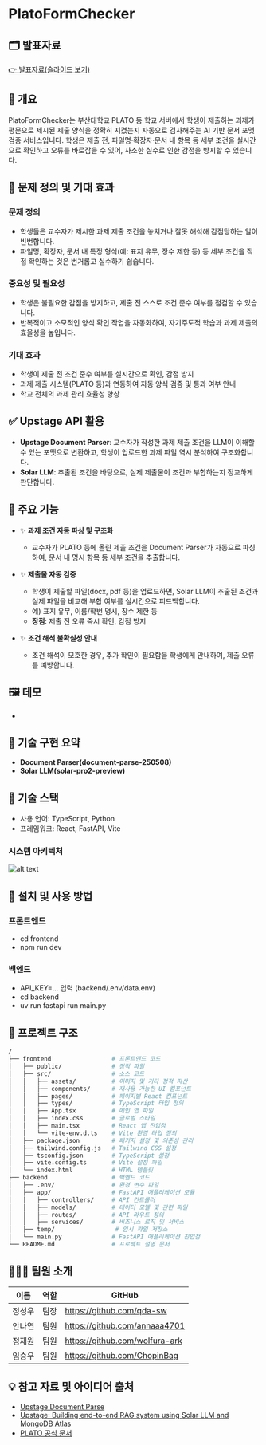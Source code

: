 # PlatoFormChecker
## 🗂️ 발표자료
[👉 발표자료(슬라이드 보기)](https://www.canva.com/design/DAGoctCK6vY/mVjrt25BcsVvaDrliRBNbQ/view?utm_content=DAGoctCK6vY&utm_campaign=designshare&utm_medium=link2&utm_source=uniquelinks&utlId=h99d67cfbba)

## 📌 개요
PlatoFormChecker는 부산대학교 PLATO 등 학교 서버에서 학생이 제출하는 과제가 평문으로 제시된 제출 양식을 정확히 지켰는지 자동으로 검사해주는 AI 기반 문서 포맷 검증 서비스입니다. 학생은 제출 전, 파일명·확장자·문서 내 항목 등 세부 조건을 실시간으로 확인하고 오류를 바로잡을 수 있어, 사소한 실수로 인한 감점을 방지할 수 있습니다.

## 🎯 문제 정의 및 기대 효과

### 문제 정의
- 학생들은 교수자가 제시한 과제 제출 조건을 놓치거나 잘못 해석해 감점당하는 일이 빈번합니다.
- 파일명, 확장자, 문서 내 특정 형식(예: 표지 유무, 장수 제한 등) 등 세부 조건을 직접 확인하는 것은 번거롭고 실수하기 쉽습니다.

### 중요성 및 필요성
- 학생은 불필요한 감점을 방지하고, 제출 전 스스로 조건 준수 여부를 점검할 수 있습니다.
- 반복적이고 소모적인 양식 확인 작업을 자동화하여, 자기주도적 학습과 과제 제출의 효율성을 높입니다.

### 기대 효과
- 학생이 제출 전 조건 준수 여부를 실시간으로 확인, 감점 방지
- 과제 제출 시스템(PLATO 등)과 연동하여 자동 양식 검증 및 통과 여부 안내
- 학교 전체의 과제 관리 효율성 향상

## ✅ Upstage API 활용

- **Upstage Document Parser**: 교수자가 작성한 과제 제출 조건을 LLM이 이해할 수 있는 포맷으로 변환하고, 학생이 업로드한 과제 파일 역시 분석하여 구조화합니다.
- **Solar LLM**: 추출된 조건을 바탕으로, 실제 제출물이 조건과 부합하는지 정교하게 판단합니다.

## 🚀 주요 기능

- ✨ **과제 조건 자동 파싱 및 구조화**
  - 교수자가 PLATO 등에 올린 제출 조건을 Document Parser가 자동으로 파싱하여, 문서 내 명시 항목 등 세부 조건을 추출합니다.

- ✨ **제출물 자동 검증**
  - 학생이 제출할 파일(docx, pdf 등)을 업로드하면, Solar LLM이 추출된 조건과 실제 파일을 비교해 부합 여부를 실시간으로 피드백합니다.
  - 예) 표지 유무, 이름/학번 명시, 장수 제한 등
  - **장점**: 제출 전 오류 즉시 확인, 감점 방지
    
- ✨ **조건 해석 불확실성 안내**
  - 조건 해석이 모호한 경우, 추가 확인이 필요함을 학생에게 안내하여, 제출 오류를 예방합니다.
    
## 🖼️ 데모
- 

## 🔬 기술 구현 요약

- **Document Parser(document-parse-250508)**
- **Solar LLM(solar-pro2-preview)**

## 🧰 기술 스택
- 사용 언어: TypeScript, Python
- 프레임워크: React, FastAPI, Vite

### 시스템 아키텍처
![alt text](image.png)

## 🔧 설치 및 사용 방법
### 프론트엔드
- cd frontend
- npm run dev
### 백엔드
- API_KEY=... 입력 (backend/.env/data.env)
- cd backend
- uv run fastapi run main.py

## 📁 프로젝트 구조
```sh
/
├── frontend                 # 프론트엔드 코드
│   ├── public/              # 정적 파일
│   ├── src/                 # 소스 코드
│   │   ├── assets/          # 이미지 및 기타 정적 자산
│   │   ├── components/      # 재사용 가능한 UI 컴포넌트
│   │   ├── pages/           # 페이지별 React 컴포넌트
│   │   ├── types/           # TypeScript 타입 정의
│   │   ├── App.tsx          # 메인 앱 파일
│   │   ├── index.css        # 글로벌 스타일
│   │   ├── main.tsx         # React 앱 진입점
│   │   └── vite-env.d.ts    # Vite 환경 타입 정의
│   ├── package.json         # 패키지 설정 및 의존성 관리
│   ├── tailwind.config.js   # Tailwind CSS 설정
│   ├── tsconfig.json        # TypeScript 설정
│   ├── vite.config.ts       # Vite 설정 파일
│   └── index.html           # HTML 템플릿
├── backend                  # 백엔드 코드
│   ├── .env/                # 환경 변수 파일
│   ├── app/                 # FastAPI 애플리케이션 모듈
│   │   ├── controllers/     # API 컨트롤러
│   │   ├── models/          # 데이터 모델 및 관련 파일
│   │   ├── routes/          # API 라우트 정의
│   │   ├── services/        # 비즈니스 로직 및 서비스
│   ├── temp/                 # 임시 파일 저장소
│   └── main.py              # FastAPI 애플리케이션 진입점
└── README.md                # 프로젝트 설명 문서
```
## 🧑‍🤝‍🧑 팀원 소개

| 이름    | 역할     | GitHub                                      |
|--------|---------|---------------------------------------------|
| 정성우   |   팀장   | https://github.com/qda-sw    |
| 안나연   |   팀원   | https://github.com/annaaa4701  |
| 정재원   |   팀원   | https://github.com/wolfura-ark  |
| 임승우   |   팀원   | https://github.com/ChopinBag  |

## 💡 참고 자료 및 아이디어 출처

* [Upstage Document Parse](https://www.upstage.ai/products/document-parse)
* [Upstage: Building end-to-end RAG system using Solar LLM and MongoDB Atlas](https://www.upstage.ai/blog/en/building-rag-system-using-solar-llm-and-mongodb-atlas)
* [PLATO 공식 문서](https://plato.pusan.ac.kr)
